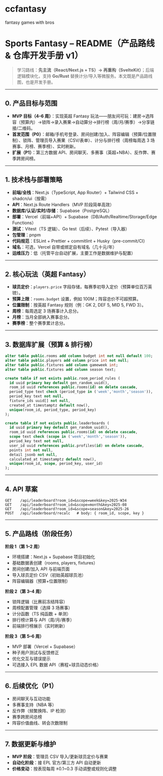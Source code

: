 # ccfantasy
fantasy games with bros

# Sports Fantasy – README（产品路线 & 仓库开发手册 v1）

> 学习路线：**先主流（React/Next.js + TS）→ 再重构（SvelteKit）**；后端逻辑模块化，支持 **Go/Rust** 替换计分/导入等微服务。本文既是产品路线图，也是开发手册。

---

## 0. 产品目标与范围

* **MVP 目标（4–6 周）**：实现英超 Fantasy 玩法——朋友间可玩：建房→选阵容（预算内）→锁阵→录入赛果→自动算分→排行榜（周/月/赛季）→分享链接/二维码。
* **首发范围（P0）**：邮箱/手机号登录、房间创建/加入、阵容编辑（预算/位置限制）、锁阵、管理员导入赛果（CSV/表单）、计分与排行榜（周榜每周选 3 场赛事、月榜、赛季榜）、实时刷新。
* **扩展（P1）**：第三方数据 API、房间聊天、多赛事（英超+NBA）、反作弊、赛季跨房间榜。

---

## 1. 技术栈与部署策略

* **前端/全栈**：Next.js（TypeScript, App Router）+ Tailwind CSS + shadcn/ui（按需）
* **API**：Next.js Route Handlers（MVP 阶段简单高效）
* **数据库/认证/实时/存储**：Supabase（PostgreSQL）
* **部署**：Vercel（前端+API）+ Supabase（DB/Auth/Realtime/Storage/Edge Functions）
* **测试**：Vitest（TS 逻辑）、Go test（后续）、Pytest（导入器）
* **包管理**：pnpm
* **代码规范**：ESLint + Prettier + commitlint + Husky（pre-commit/CI）
* **域名**：可选，Vercel 自带或绑定自有域名（几十元/年）
* **运维压力**：低（托管平台自动扩展，主要工作是数据维护与配置）

---

## 2. 核心玩法（英超 Fantasy）

* **球员定价**：`players.price` 字段存储，每赛季初导入定价（预算单位百万英镑）。
* **预算上限**：`rooms.budget` 设置，例如 100M；阵容总价不可超预算。
* **位置限制**：按英超 Fantasy 规则（例：GK 2, DEF 5, MID 5, FWD 3）。
* **周榜**：每周选定 3 场赛事计入总分。
* **月榜**：当月全部纳入赛事总分。
* **赛季榜**：整个赛季累计总分。

---

## 3. 数据库扩展（预算 & 排行榜）

```sql
alter table public.rooms add column budget int not null default 100;
alter table public.players add column price int not null;
alter table public.fixtures add column gameweek int;
alter table public.fixtures add column season text;

create table if not exists public.room_period_rules (
  id uuid primary key default gen_random_uuid(),
  room_id uuid references public.rooms(id) on delete cascade,
  period_type text check (period_type in ('week','month','season')),
  period_key text not null,
  fixture_ids uuid[] not null,
  created_at timestamptz default now(),
  unique(room_id, period_type, period_key)
);

create table if not exists public.leaderboards (
  id uuid primary key default gen_random_uuid(),
  room_id uuid references public.rooms(id) on delete cascade,
  scope text check (scope in ('week','month','season')),
  period_key text not null,
  user_id uuid references public.profiles(id) on delete cascade,
  points int not null,
  detail jsonb not null,
  calculated_at timestamptz default now(),
  unique(room_id, scope, period_key, user_id)
);
```

---

## 4. API 草案

```
GET    /api/leaderboard?room_id=&scope=week&key=2025-W34
GET    /api/leaderboard?room_id=&scope=month&key=2025-08
GET    /api/leaderboard?room_id=&scope=season&key=2025-26
POST   /api/leaderboard/recalc   # body: { room_id, scope, key }
```

---

## 5. 产品路线（阶段任务）

**阶段 1（第 1–2 周）**

* 环境搭建：Next.js + Supabase 项目初始化
* 基础数据表创建（rooms, players, fixtures）
* 房间创建/加入 API 与前端页面
* 导入球员定价 CSV（初始英超球员池）
* 阵容编辑器（预算+位置限制）

**阶段 2（第 3–4 周）**

* 锁阵逻辑（比赛前冻结阵容）
* 周榜配置管理（选择 3 场赛事）
* 计分函数（TS 纯函数 + 单测）
* 排行榜计算与 API（周/月/赛季）
* 前端排行榜展示（实时刷新）

**阶段 3（第 5–6 周）**

* MVP 部署（Vercel + Supabase）
* 种子用户测试与反馈修正
* 优化交互与错误提示
* 可选接入 EPL 数据 API（赛程+球员动态价格）

---

## 6. 后续优化（P1）

* 房间聊天与互动功能
* 多赛事支持（NBA 等）
* 反作弊（频繁换阵、IP 检测）
* 赛季跨房间总榜
* 阵容价值曲线、转会次数限制

---

## 7. 数据更新与维护

* **MVP 阶段**：管理员 CSV 导入/更新球员定价与赛果
* **自动化阶段**：接 EPL 官方/第三方 API 自动更新
* **价格变动**：按表现每周 ±0.1\~0.3 手动调整或规则化调整
